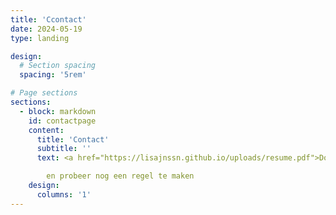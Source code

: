 ```yaml
---
title: 'Ccontact'
date: 2024-05-19
type: landing

design:
  # Section spacing
  spacing: '5rem'

# Page sections
sections: 
  - block: markdown
    id: contactpage
    content:
      title: 'Contact'
      subtitle: ''
      text: <a href="https://lisajnssn.github.io/uploads/resume.pdf">Download my full CV here</a>

        en probeer nog een regel te maken
    design:
      columns: '1'     
---
```

